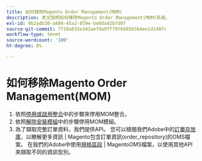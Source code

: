 ```yaml
---
title: 如何移除Magento Order Management(MOM)
description: 本文說明如何移除Magento Order Management(MOM)系統。
exl-id: 9b2adb30-a880-45a2-859e-be0da42bfd07
source-git-commit: 7718a835e343ae7da9ff79f690503b4ee1d140fc
workflow-type: tm+mt
source-wordcount: '100'
ht-degree: 0%

---
```


# 如何移除Magento Order Management(MOM)

1. 依照[停用或啟用整合](/docs/commerce-admin/systems/integrations/mcom.html#disable-or-enable-the-integration)中的步驟來停用MOM整合。
1. 依照[解除安裝模組](/docs/commerce-operations/installation-guide/tutorials/uninstall-modules.html)中的步驟停用MOM模組。
1. 為了擷取完整訂單資料，我們提供API。 您可以檢閱我們Adobe中的[訂單存放庫](https://omsdocs.magento.com/specifications/#magento.sales.order_repository)，以瞭解更多資訊 | Magento包含訂單資訊(order_repository)的OMS檔案。 在我們的Adobe中使用[規格區段](https://omsdocs.magento.com/specifications/#services) | MagentoOMS檔案，以使用其他API來擷取不同的資訊型別。
